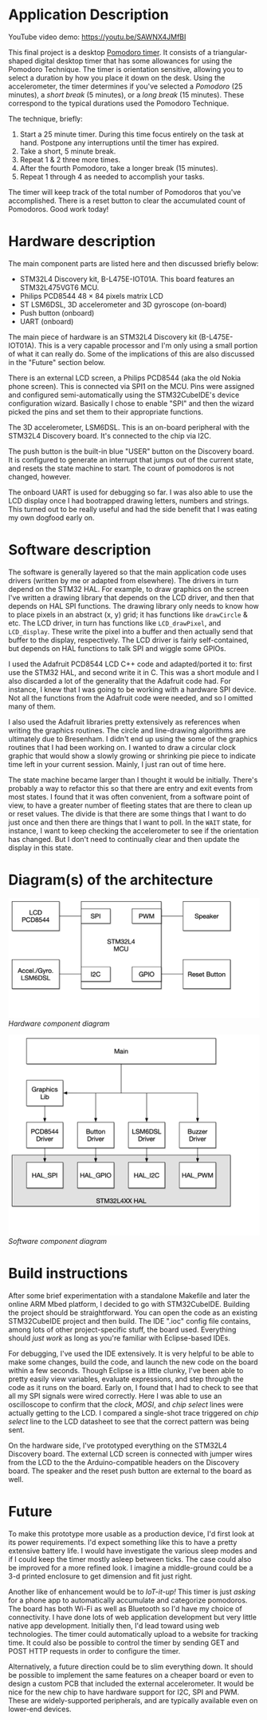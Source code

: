 # Application Description

YouTube video demo: https://youtu.be/SAWNX4JMfBI

This final project is a desktop [Pomodoro timer](https://francescocirillo.com/pages/pomodoro-technique).
It consists of a triangular-shaped digital desktop timer that has some allowances for using the Pomodoro Technique.
The timer is orientation sensitive, allowing you to select a duration by how you place it down on the desk.
Using the accelerometer, the timer determines if you've selected a _Pomodoro_ (25 minutes), a _short break_ (5 minutes), or a _long break_ (15 minutes).
These correspond to the typical durations used the Pomodoro Technique.

The technique, briefly:

1. Start a 25 minute timer.
   During this time focus entirely on the task at hand.
   Postpone any interruptions until the timer has expired.
2. Take a short, 5 minute break.
3. Repeat 1 & 2 three more times.
4. After the fourth Pomodoro, take a longer break (15 minutes).
5. Repeat 1 through 4 as needed to accomplish your tasks.

The timer will keep track of the total number of Pomodoros that you've accomplished.
There is a reset button to clear the accumulated count of Pomodoros.
Good work today!

# Hardware description

The main component parts are listed here and then discussed briefly below:

- STM32L4 Discovery kit, B-L475E-IOT01A. This board features an STM32L475VGT6 MCU.
- Philips PCD8544 48 × 84 pixels matrix LCD
- ST LSM6DSL, 3D accelerometer and 3D gyroscope (on-board)
- Push button (onboard)
- UART (onboard)

The main piece of hardware is an STM32L4 Discovery kit (B-L475E-IOT01A).
This is a very capable processor and I'm only using a small portion of what it can really do.
Some of the implications of this are also discussed in the "Future" section below.

There is an external LCD screen, a Philips PCD8544 (aka the old Nokia phone screen).
This is connected via SPI1 on the MCU.
Pins were assigned and configured semi-automatically using the STM32CubeIDE's device configuration wizard.
Basically I chose to enable "SPI" and then the wizard picked the pins and set them to their appropriate functions.

The 3D accelerometer, LSM6DSL.
This is an on-board peripheral with the STM32L4 Discovery board.
It's connected to the chip via I2C.

The push button is the built-in blue "USER" button on the Discovery board.
It is configured to generate an interrupt that jumps out of the current state, and resets the state machine to start.
The count of pomodoros is not changed, however.

The onboard UART is used for debugging so far.
I was also able to use the LCD display once I had bootrapped drawing letters, numbers and strings.
This turned out to be really useful and had the side benefit that I was eating my own dogfood early on.

# Software description
The software is generally layered so that the main application code uses drivers (written by me or adapted from elsewhere).
The drivers in turn depend on the STM32 HAL.
For example, to draw graphics on the screen I've written a drawing library that depends on the LCD driver, and then that depends on HAL SPI functions.
The drawing library only needs to know how to place pixels in an abstract (x, y) grid; it has functions like `drawCircle` & etc.
The LCD driver, in turn has functions like `LCD_drawPixel`, and `LCD_display`.
These write the pixel into a buffer and then actually send that buffer to the display, respectively.
The LCD driver is fairly self-contained, but depends on HAL functions to talk SPI and wiggle some GPIOs.

I used the Adafruit PCD8544 LCD C++ code and adapted/ported it to: first use the STM32 HAL, and second write it in C.
This was a short module and I also discarded a lot of the generality that the Adafruit code had.
For instance, I knew that I was going to be working with a hardware SPI device.
Not all the functions from the Adafruit code were needed, and so I omitted many of them.

I also used the Adafruit libraries pretty extensively as references when writing the graphics routines.
The circle and line-drawing algorithms are ultimately due to Bresenham.
I didn't end up using the some of the graphics routines that I had been working on.
I wanted to draw a circular clock graphic that would show a slowly growing or shrinking pie piece to indicate time left in your current session.
Mainly, I just ran out of time here.

The state machine became larger than I thought it would be initially.
There's probably a way to refactor this so that there are entry and exit events from most states.
I found that it was often convenient, from a software point of view, to have a greater number of fleeting states that are there to clean up or reset values.
The divide is that there are some things that I want to do just once and then there are things that I want to poll.
In the `WAIT` state, for instance, I want to keep checking the accelerometer to see if the orientation has changed.
But I don't need to continually clear and then update the display in this state.

# Diagram(s) of the architecture

![hardware diagram](../week_6/img/hardware_diagram.png)
_Hardware component diagram_

![software diagram](../week_6/img/software_diagram.png)
_Software component diagram_

# Build instructions
After some brief experimentation with a standalone Makefile and later the online ARM Mbed platform, I decided to go with STM32CubeIDE.
Building the project should be straightforward.
You can open the code as an existing STM32CubeIDE project and then build.
The IDE ".ioc" config file contains, among lots of other project-specific stuff, the board used.
Everything should _just work_ as long as you're familiar with Eclipse-based IDEs.

For debugging, I've used the IDE extensively.
It is very helpful to be able to make some changes, build the code, and launch the new code on the board within a few seconds.
Though Eclipse is a little clunky, I've been able to pretty easily view variables, evaluate expressions, and step through the code as it runs on the board.
Early on, I found that I had to check to see that all my SPI signals were wired correctly.
Here I was able to use an oscilloscope to confirm that the _clock_, _MOSI_, and _chip select_ lines were actually getting to the LCD.
I compared a single-shot trace triggered on _chip select_ line to the LCD datasheet to see that the correct pattern was being sent.

On the hardware side, I've prototyped everything on the STM32L4 Discovery board.
The external LCD screen is connected with jumper wires from the LCD to the the Arduino-compatible headers on the Discovery board.
The speaker and the reset push button are external to the board as well.

# Future
To make this prototype more usable as a production device, I'd first look at its power requirements.
I'd expect something like this to have a pretty extensive battery life.
I would have investigate the various sleep modes and if I could keep the timer mostly asleep between ticks.
The case could also be improved for a more refined look.
I imagine a middle-ground could be a 3-d printed enclosure to get dimension and fit just right.

Another like of enhancement would be to _IoT-it-up!_
This timer is just _asking_ for a phone app to automatically accumulate and categorize pomodoros.
The board has both Wi-Fi as well as Bluetooth so I'd have my choice of connectivity.
I have done lots of web application development but very little native app development.
Initially then, I'd lead toward using web technologies.
The timer could automatically upload to a website for tracking time.
It could also be possible to control the timer by sending GET and POST HTTP requests in order to configure the timer.

Alternatively, a future direction could be to slim everything down.
It should be possible to implement the same features on a cheaper board or even to design a custom PCB that included the external accelerometer.
It would be nice for the new chip to have hardware support for I2C, SPI and PWM.
These are widely-supported peripherals, and are typically available even on lower-end devices.
